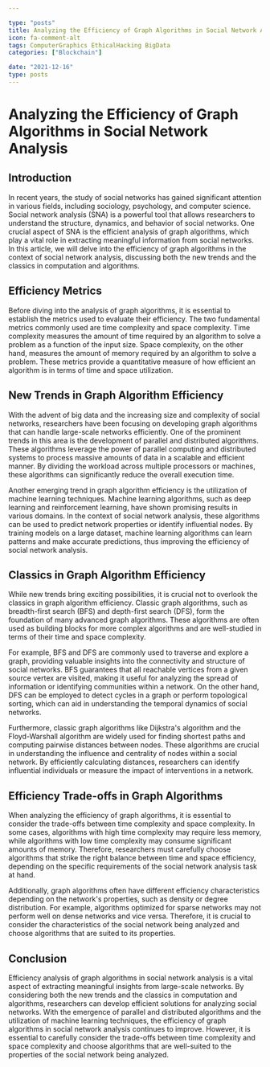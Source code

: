 ```yaml
---

type: "posts"
title: Analyzing the Efficiency of Graph Algorithms in Social Network Analysis
icon: fa-comment-alt
tags: ComputerGraphics EthicalHacking BigData
categories: ["Blockchain"]

date: "2021-12-16"
type: posts
---
```





# Analyzing the Efficiency of Graph Algorithms in Social Network Analysis

## Introduction
In recent years, the study of social networks has gained significant attention in various fields, including sociology, psychology, and computer science. Social network analysis (SNA) is a powerful tool that allows researchers to understand the structure, dynamics, and behavior of social networks. One crucial aspect of SNA is the efficient analysis of graph algorithms, which play a vital role in extracting meaningful information from social networks. In this article, we will delve into the efficiency of graph algorithms in the context of social network analysis, discussing both the new trends and the classics in computation and algorithms.

## Efficiency Metrics
Before diving into the analysis of graph algorithms, it is essential to establish the metrics used to evaluate their efficiency. The two fundamental metrics commonly used are time complexity and space complexity. Time complexity measures the amount of time required by an algorithm to solve a problem as a function of the input size. Space complexity, on the other hand, measures the amount of memory required by an algorithm to solve a problem. These metrics provide a quantitative measure of how efficient an algorithm is in terms of time and space utilization.

## New Trends in Graph Algorithm Efficiency
With the advent of big data and the increasing size and complexity of social networks, researchers have been focusing on developing graph algorithms that can handle large-scale networks efficiently. One of the prominent trends in this area is the development of parallel and distributed algorithms. These algorithms leverage the power of parallel computing and distributed systems to process massive amounts of data in a scalable and efficient manner. By dividing the workload across multiple processors or machines, these algorithms can significantly reduce the overall execution time.

Another emerging trend in graph algorithm efficiency is the utilization of machine learning techniques. Machine learning algorithms, such as deep learning and reinforcement learning, have shown promising results in various domains. In the context of social network analysis, these algorithms can be used to predict network properties or identify influential nodes. By training models on a large dataset, machine learning algorithms can learn patterns and make accurate predictions, thus improving the efficiency of social network analysis.

## Classics in Graph Algorithm Efficiency
While new trends bring exciting possibilities, it is crucial not to overlook the classics in graph algorithm efficiency. Classic graph algorithms, such as breadth-first search (BFS) and depth-first search (DFS), form the foundation of many advanced graph algorithms. These algorithms are often used as building blocks for more complex algorithms and are well-studied in terms of their time and space complexity.

For example, BFS and DFS are commonly used to traverse and explore a graph, providing valuable insights into the connectivity and structure of social networks. BFS guarantees that all reachable vertices from a given source vertex are visited, making it useful for analyzing the spread of information or identifying communities within a network. On the other hand, DFS can be employed to detect cycles in a graph or perform topological sorting, which can aid in understanding the temporal dynamics of social networks.

Furthermore, classic graph algorithms like Dijkstra's algorithm and the Floyd-Warshall algorithm are widely used for finding shortest paths and computing pairwise distances between nodes. These algorithms are crucial in understanding the influence and centrality of nodes within a social network. By efficiently calculating distances, researchers can identify influential individuals or measure the impact of interventions in a network.

## Efficiency Trade-offs in Graph Algorithms
When analyzing the efficiency of graph algorithms, it is essential to consider the trade-offs between time complexity and space complexity. In some cases, algorithms with high time complexity may require less memory, while algorithms with low time complexity may consume significant amounts of memory. Therefore, researchers must carefully choose algorithms that strike the right balance between time and space efficiency, depending on the specific requirements of the social network analysis task at hand.

Additionally, graph algorithms often have different efficiency characteristics depending on the network's properties, such as density or degree distribution. For example, algorithms optimized for sparse networks may not perform well on dense networks and vice versa. Therefore, it is crucial to consider the characteristics of the social network being analyzed and choose algorithms that are suited to its properties.

## Conclusion
Efficiency analysis of graph algorithms in social network analysis is a vital aspect of extracting meaningful insights from large-scale networks. By considering both the new trends and the classics in computation and algorithms, researchers can develop efficient solutions for analyzing social networks. With the emergence of parallel and distributed algorithms and the utilization of machine learning techniques, the efficiency of graph algorithms in social network analysis continues to improve. However, it is essential to carefully consider the trade-offs between time complexity and space complexity and choose algorithms that are well-suited to the properties of the social network being analyzed.
